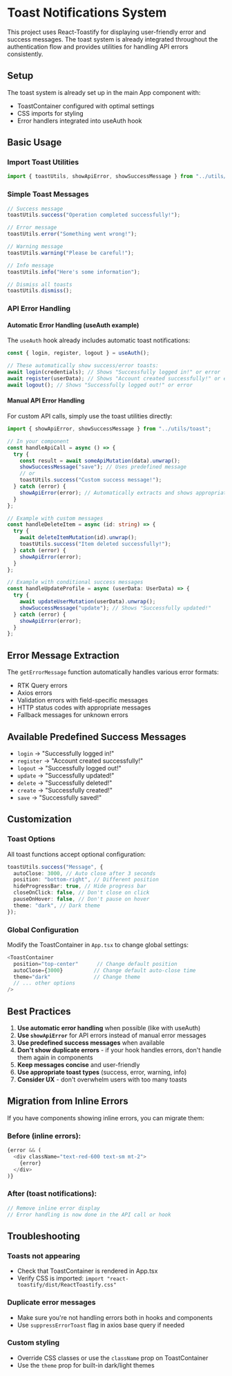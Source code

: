 # Toast Notifications System

This project uses React-Toastify for displaying user-friendly error and success messages. The toast system is already integrated throughout the authentication flow and provides utilities for handling API errors consistently.

## Setup

The toast system is already set up in the main App component with:

- ToastContainer configured with optimal settings
- CSS imports for styling
- Error handlers integrated into useAuth hook

## Basic Usage

### Import Toast Utilities

```typescript
import { toastUtils, showApiError, showSuccessMessage } from "../utils/toast";
```

### Simple Toast Messages

```typescript
// Success message
toastUtils.success("Operation completed successfully!");

// Error message
toastUtils.error("Something went wrong!");

// Warning message
toastUtils.warning("Please be careful!");

// Info message
toastUtils.info("Here's some information");

// Dismiss all toasts
toastUtils.dismiss();
```

### API Error Handling

#### Automatic Error Handling (useAuth example)

The `useAuth` hook already includes automatic toast notifications:

```typescript
const { login, register, logout } = useAuth();

// These automatically show success/error toasts:
await login(credentials); // Shows "Successfully logged in!" or error
await register(userData); // Shows "Account created successfully!" or error
await logout(); // Shows "Successfully logged out!" or error
```

#### Manual API Error Handling

For custom API calls, simply use the toast utilities directly:

```typescript
import { showApiError, showSuccessMessage } from "../utils/toast";

// In your component
const handleApiCall = async () => {
  try {
    const result = await someApiMutation(data).unwrap();
    showSuccessMessage("save"); // Uses predefined message
    // or
    toastUtils.success("Custom success message!");
  } catch (error) {
    showApiError(error); // Automatically extracts and shows appropriate error
  }
};

// Example with custom messages
const handleDeleteItem = async (id: string) => {
  try {
    await deleteItemMutation(id).unwrap();
    toastUtils.success("Item deleted successfully!");
  } catch (error) {
    showApiError(error);
  }
};

// Example with conditional success messages
const handleUpdateProfile = async (userData: UserData) => {
  try {
    await updateUserMutation(userData).unwrap();
    showSuccessMessage("update"); // Shows "Successfully updated!"
  } catch (error) {
    showApiError(error);
  }
};
```

## Error Message Extraction

The `getErrorMessage` function automatically handles various error formats:

- RTK Query errors
- Axios errors
- Validation errors with field-specific messages
- HTTP status codes with appropriate messages
- Fallback messages for unknown errors

## Available Predefined Success Messages

- `login` → "Successfully logged in!"
- `register` → "Account created successfully!"
- `logout` → "Successfully logged out!"
- `update` → "Successfully updated!"
- `delete` → "Successfully deleted!"
- `create` → "Successfully created!"
- `save` → "Successfully saved!"

## Customization

### Toast Options

All toast functions accept optional configuration:

```typescript
toastUtils.success("Message", {
  autoClose: 3000, // Auto close after 3 seconds
  position: "bottom-right", // Different position
  hideProgressBar: true, // Hide progress bar
  closeOnClick: false, // Don't close on click
  pauseOnHover: false, // Don't pause on hover
  theme: "dark", // Dark theme
});
```

### Global Configuration

Modify the ToastContainer in `App.tsx` to change global settings:

```typescript
<ToastContainer
  position="top-center"      // Change default position
  autoClose={3000}          // Change default auto-close time
  theme="dark"              // Change theme
  // ... other options
/>
```

## Best Practices

1. **Use automatic error handling** when possible (like with useAuth)
2. **Use `showApiError`** for API errors instead of manual error messages
3. **Use predefined success messages** when available
4. **Don't show duplicate errors** - if your hook handles errors, don't handle them again in components
5. **Keep messages concise** and user-friendly
6. **Use appropriate toast types** (success, error, warning, info)
7. **Consider UX** - don't overwhelm users with too many toasts

## Migration from Inline Errors

If you have components showing inline errors, you can migrate them:

### Before (inline errors):

```typescript
{error && (
  <div className="text-red-600 text-sm mt-2">
    {error}
  </div>
)}
```

### After (toast notifications):

```typescript
// Remove inline error display
// Error handling is now done in the API call or hook
```

## Troubleshooting

### Toasts not appearing

- Check that ToastContainer is rendered in App.tsx
- Verify CSS is imported: `import "react-toastify/dist/ReactToastify.css"`

### Duplicate error messages

- Make sure you're not handling errors both in hooks and components
- Use `suppressErrorToast` flag in axios base query if needed

### Custom styling

- Override CSS classes or use the `className` prop on ToastContainer
- Use the `theme` prop for built-in dark/light themes
